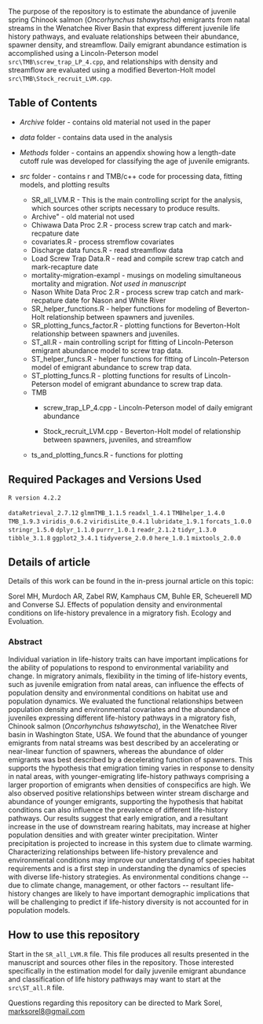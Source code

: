 The purpose of the repository is to estimate the abundance of juvenile spring Chinook salmon (*Oncorhynchus tshawytscha*) emigrants from natal streams in the Wenatchee River Basin that express different juvenile life history pathways, and evaluate relationships between their abundance, spawner density, and streamflow. Daily emigrant abundance estimation is accomplished using a Lincoln-Peterson model `src\TMB\screw_trap_LP_4.cpp`, and relationships with density and streamflow are evaluated using a modified Beverton-Holt model `src\TMB\Stock_recruit_LVM.cpp`.

## Table of Contents

-   *Archive* folder - contains old material not used in the paper

-   *data* folder - contains data used in the analysis

-   *Methods* folder - contains an appendix showing how a length-date cutoff rule was developed for classifying the age of juvenile emigrants.

-   *src* folder - contains r and TMB/c++ code for processing data, fitting models, and plotting results

    -   SR_all_LVM.R - This is the main controlling script for the analysis, which sources other scripts necessary to produce results.  
    -   Archive" - old material not used
    -   Chiwawa Data Proc 2.R - process screw trap catch and mark-recpature date
    -   covariates.R - process stremflow covariates
    -   Discharge data funcs.R - read streamflow data
    -   Load Screw Trap Data.R - read and compile screw trap catch and mark-recapture date
    -   mortality-migration-exampl - musings on modeling simultaneous mortality and migration. *Not used in manuscript*
    -   Nason White Data Proc 2.R - process screw trap catch and mark-recpature date for Nason and White River
    -   SR_helper_functions.R - helper functions for modeling of Beverton-Holt relationship between spawners and juveniles.
    -   SR_plotting_funcs_factor.R - plotting functions for Beverton-Holt relationship between spawners and juveniles.
    -   ST_all.R - main controlling script for fitting of Lincoln-Peterson emigrant abundance model to screw trap data.
    -   ST_helper_funcs.R - helper functions for fitting of Lincoln-Peterson model of emigrant abundance to screw trap data.
    -   ST_plotting_funcs.R - plotting functions for results of Lincoln-Peterson model of emigrant abundance to screw trap data.
    -   TMB
        -   screw_trap_LP_4.cpp - Lincoln-Peterson model of daily emigrant abundance

        -   Stock_recruit_LVM.cpp - Beverton-Holt model of relationship between spawners, juveniles, and streamflow
    -   ts_and_plotting_funcs.R - functions for plotting


## Required Packages and Versions Used

`R version 4.2.2`

`dataRetrieval_2.7.12` `glmmTMB_1.1.5` `readxl_1.4.1` `TMBhelper_1.4.0` `TMB_1.9.3` `viridis_0.6.2` `viridisLite_0.4.1` `lubridate_1.9.1` `forcats_1.0.0` `stringr_1.5.0` `dplyr_1.1.0` `purrr_1.0.1` `readr_2.1.2` `tidyr_1.3.0` `tibble_3.1.8` `ggplot2_3.4.1` `tidyverse_2.0.0` `here_1.0.1` `mixtools_2.0.0`

## Details of article

Details of this work can be found in the in-press journal article on this topic:

Sorel MH, Murdoch AR, Zabel RW, Kamphaus CM, Buhle ER, Scheuerell MD and Converse SJ. Effects of population density and environmental conditions on life-history prevalence in a migratory fish. Ecology and Evoluation.

### Abstract

Individual variation in life-history traits can have important implications for the ability of populations to respond to environmental variability and change. In migratory animals, flexibility in the timing of life-history events, such as juvenile emigration from natal areas, can influence the effects of population density and environmental conditions on habitat use and population dynamics. We evaluated the functional relationships between population density and environmental covariates and the abundance of juveniles expressing different life-history pathways in a migratory fish, Chinook salmon (*Oncorhynchus tshawytscha*), in the Wenatchee River basin in Washington State, USA. We found that the abundance of younger emigrants from natal streams was best described by an accelerating or near-linear function of spawners, whereas the abundance of older emigrants was best described by a decelerating function of spawners. This supports the hypothesis that emigration timing varies in response to density in natal areas, with younger-emigrating life-history pathways comprising a larger proportion of emigrants when densities of conspecifics are high. We also observed positive relationships between winter stream discharge and abundance of younger emigrants, supporting the hypothesis that habitat conditions can also influence the prevalence of different life-history pathways. Our results suggest that early emigration, and a resultant increase in the use of downstream rearing habitats, may increase at higher population densities and with greater winter precipitation. Winter precipitation is projected to increase in this system due to climate warming. Characterizing relationships between life-history prevalence and environmental conditions may improve our understanding of species habitat requirements and is a first step in understanding the dynamics of species with diverse life-history strategies. As environmental conditions change -- due to climate change, management, or other factors -- resultant life-history changes are likely to have important demographic implications that will be challenging to predict if life-history diversity is not accounted for in population models.

## How to use this repository

Start in the `SR_all_LVM.R` file. This file produces all results presented in the manuscript and sources other files in the repository. Those interested specifically in the estimation model for daily juvenile emigrant abundance and classification of life history pathways may want to start at the `src\ST_all.R` file.

Questions regarding this repository can be directed to Mark Sorel, [marksorel8\@gmail.com](mailto:marksorel8@gmail.com)
